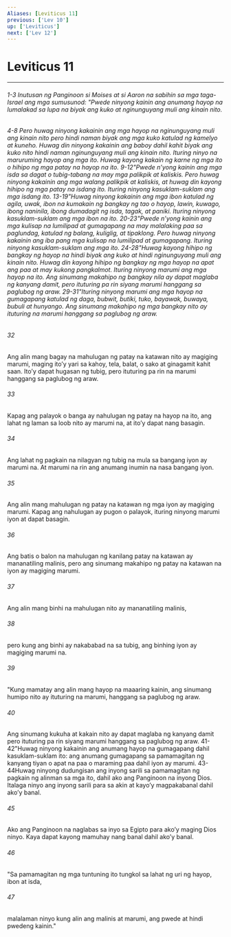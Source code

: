 ```yaml
---
Aliases: [Leviticus 11]
previous: ['Lev 10']
up: ['Leviticus']
next: ['Lev 12']
---
```

# Leviticus 11

***
###### 1-3 Inutusan ng Panginoon si Moises at si Aaron na sabihin sa mga taga-Israel ang mga sumusunod: "Pwede ninyong kainin ang anumang hayop na lumalakad sa lupa na biyak ang kuko at nginunguyang muli ang kinain nito.

###### 4-8 Pero huwag ninyong kakainin ang mga hayop na nginunguyang muli ang kinain nito pero hindi naman biyak ang mga kuko katulad ng kamelyo at kuneho. Huwag din ninyong kakainin ang baboy dahil kahit biyak ang kuko nito hindi naman nginunguyang muli ang kinain nito. Ituring ninyo na maruruming hayop ang mga ito. Huwag kayong kakain ng karne ng mga ito o hihipo ng mga patay na hayop na ito. 9-12"Pwede nʼyong kainin ang mga isda sa dagat o tubig-tabang na may mga palikpik at kaliskis. Pero huwag ninyong kakainin ang mga walang palikpik at kaliskis, at huwag din kayong hihipo ng mga patay na isdang ito. Ituring ninyong kasuklam-suklam ang mga isdang ito. 13-19"Huwag ninyong kakainin ang mga ibon katulad ng agila, uwak, ibon na kumakain ng bangkay ng tao o hayop, lawin, kuwago, ibong naninila, ibong dumadagit ng isda, tagak, at paniki. Ituring ninyong kasuklam-suklam ang mga ibon na ito. 20-23"Pwede nʼyong kainin ang mga kulisap na lumilipad at gumagapang na may malalaking paa sa paglundag, katulad ng balang, kuliglig, at tipaklong. Pero huwag ninyong kakainin ang iba pang mga kulisap na lumilipad at gumagapang. Ituring ninyong kasuklam-suklam ang mga ito. 24-28"Huwag kayong hihipo ng bangkay ng hayop na hindi biyak ang kuko at hindi nginunguyang muli ang kinain nito. Huwag din kayong hihipo ng bangkay ng mga hayop na apat ang paa at may kukong pangkalmot. Ituring ninyong marumi ang mga hayop na ito. Ang sinumang makahipo ng bangkay nila ay dapat maglaba ng kanyang damit, pero ituturing pa rin siyang marumi hanggang sa paglubog ng araw. 29-31"Ituring ninyong marumi ang mga hayop na gumagapang katulad ng daga, bubwit, butiki, tuko, bayawak, buwaya, bubuli at hunyango. Ang sinumang makahipo ng mga bangkay nito ay ituturing na marumi hanggang sa paglubog ng araw. 


###### 32 


Ang alin mang bagay na mahulugan ng patay na katawan nito ay magiging marumi, maging itoʼy yari sa kahoy, tela, balat, o sako at ginagamit kahit saan. Itoʼy dapat hugasan ng tubig, pero ituturing pa rin na marumi hanggang sa paglubog ng araw. 


###### 33 


Kapag ang palayok o banga ay nahulugan ng patay na hayop na ito, ang lahat ng laman sa loob nito ay marumi na, at itoʼy dapat nang basagin. 


###### 34 


Ang lahat ng pagkain na nilagyan ng tubig na mula sa bangang iyon ay marumi na. At marumi na rin ang anumang inumin na nasa bangang iyon. 


###### 35 


Ang alin mang mahulugan ng patay na katawan ng mga iyon ay magiging marumi. Kapag ang nahulugan ay pugon o palayok, ituring ninyong marumi iyon at dapat basagin. 


###### 36 


Ang batis o balon na mahulugan ng kanilang patay na katawan ay mananatiling malinis, pero ang sinumang makahipo ng patay na katawan na iyon ay magiging marumi. 


###### 37 


Ang alin mang binhi na mahulugan nito ay mananatiling malinis, 


###### 38 


pero kung ang binhi ay nakababad na sa tubig, ang binhing iyon ay magiging marumi na. 


###### 39 


"Kung mamatay ang alin mang hayop na maaaring kainin, ang sinumang humipo nito ay ituturing na marumi, hanggang sa paglubog ng araw. 


###### 40 


Ang sinumang kukuha at kakain nito ay dapat maglaba ng kanyang damit pero ituturing pa rin siyang marumi hanggang sa paglubog ng araw. 41-42"Huwag ninyong kakainin ang anumang hayop na gumagapang dahil kasuklam-suklam ito: ang anumang gumagapang sa pamamagitan ng kanyang tiyan o apat na paa o maraming paa dahil iyon ay marumi. 43-44Huwag ninyong dudungisan ang inyong sarili sa pamamagitan ng pagkain ng alinman sa mga ito, dahil ako ang Panginoon na inyong Dios. Italaga ninyo ang inyong sarili para sa akin at kayoʼy magpakabanal dahil akoʼy banal. 


###### 45 


Ako ang Panginoon na naglabas sa inyo sa Egipto para akoʼy maging Dios ninyo. Kaya dapat kayong mamuhay nang banal dahil akoʼy banal. 


###### 46 


"Sa pamamagitan ng mga tuntuning ito tungkol sa lahat ng uri ng hayop, ibon at isda, 


###### 47 


malalaman ninyo kung alin ang malinis at marumi, ang pwede at hindi pwedeng kainin."
